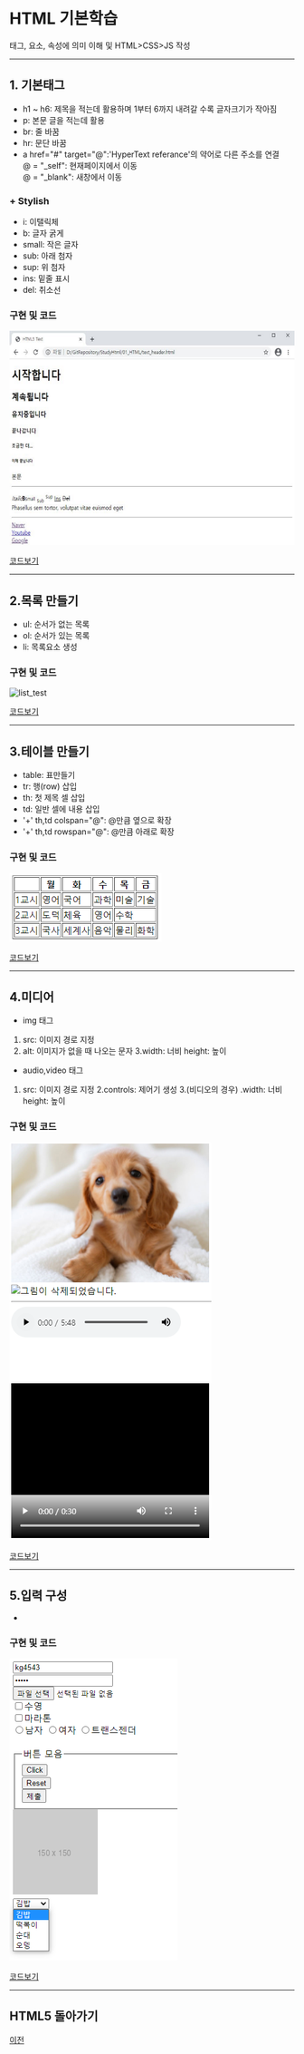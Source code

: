 # HTML 기본학습

태그, 요소, 속성에 의미 이해 및 HTML>CSS>JS 작성

-------------------------------------
## 1. 기본태그

* h1 ~ h6: 제목을 적는데 활용하며 1부터 6까지 내려갈 수록 글자크기가 작아짐 <br>
* p: 본문 글을 적는데 활용 <br>
* br: 줄 바꿈 <br>
* hr: 문단 바꿈 <br>
* a href="#" target="@":'HyperText referance'의 약어로 다른 주소를 연결 <br>
@ = "_self": 현재페이지에서 이동 <br>
@ = "_blank": 새창에서 이동 <br>

### + Stylish

* i: 이탤릭체 <br>
* b: 글자 굵게 <br>
* small: 작은 글자 <br>
* sub: 아래 첨자 <br>
* sup: 위 첨자 <br>
* ins: 밑줄 표시 <br>
* del: 취소선 <br> 


### 구현 및 코드
![text_header](/01_HTML/실행화면/text_header.png "기본구성")

[코드보기](https://github.com/kg4543/StudyHtml/blob/main/01_HTML/text_header.html)

-------------------------------
## 2.목록 만들기 

* ul: 순서가 없는 목록
* ol: 순서가 있는 목록
* li: 목록요소 생성
 
 ### 구현 및 코드
![list_test](/# "목록구성")

[코드보기](https://github.com/kg4543/StudyHtml/blob/main/01_HTML/list_test.html)

-------------------------------
## 3.테이블 만들기 

* table: 표만들기
* tr: 행(row) 삽입
* th: 첫 제목 셀 삽입
* td: 일반 셀에 내용 삽입
* '+' th,td colspan="@": @만큼 옆으로 확장
* '+' th,td rowspan="@": @만큼 아래로 확장
 
 ### 구현 및 코드
![table_test](/01_HTML/실행화면/table_test.png "테이블구성")

[코드보기](https://github.com/kg4543/StudyHtml/blob/main/01_HTML/table_test.html)

-------------------------------
## 4.미디어 

* img 태그
1. src: 이미지 경로 지정
2. alt: 이미지가 없을 때 나오는 문자
3.width: 너비 height: 높이

* audio,video 태그
1. src: 이미지 경로 지정
2.controls: 제어기 생성
3.(비디오의 경우) .width: 너비 height: 높이
 
 ### 구현 및 코드
![media_test](/01_HTML/실행화면/media_test.png "미디어구성")

[코드보기](https://github.com/kg4543/StudyHtml/blob/main/01_HTML/media_test.html)

-------------------------------
## 5.입력 구성

* 
 
 ### 구현 및 코드
![input_test](/01_HTML/실행화면/input_test.png "입력 구성")

[코드보기](https://github.com/kg4543/StudyHtml/blob/main/01_HTML/input_test.html)

-------------------------------

## HTML5 돌아가기

[이전](https://github.com/kg4543/StudyHtml)
